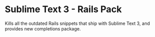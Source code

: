 # Sublime Text 3 - Rails Pack
Kills all the outdated Rails snippets that ship with Sublime Text 3, and provides new completions package.
